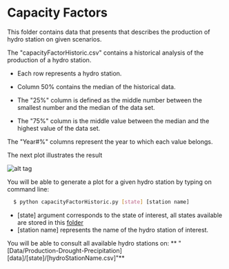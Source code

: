 # Capacity Factors


This folder contains data that presents that describes the production of hydro station on given scenarios.


The "capacityFactorHistoric.csv" contains a historical analysis of the production of a hydro station.
  - Each row represents a hydro station.

  - Column 50% contains the median of the historical data.
  - The "25%" column is defined as the middle number between the smallest number and the median of the data set.
  - The "75%" column is the middle value between the median and the highest value of the data set.


The "Year#%" columns represent the year to which each value belongs.

The next plot illustrates the result

![alt tag](https://github.com/sergiocastellanos/switch_mexico_data/blob/master/Hydro/Plots/cf.png)


You will be able to generate a plot for a given hydro station by typing on command line:

```sh
  $ python capacityFactorHistoric.py [state] [station name]
  ```

  - [state] argument corresponds to the state of interest, all states available are stored in this [folder][folder]
  - [station name] represents the name of the hydro station of interest.

You will be able to consult all available hydro stations on:
** "[Data/Production-Drought-Precipitation][data]/[state]/[hydroStationName.csv]"**


[folder]: <https://github.com/sergiocastellanos/switch_mexico_data/tree/master/Hydro/Data/Production-Drought-Precipitation>
